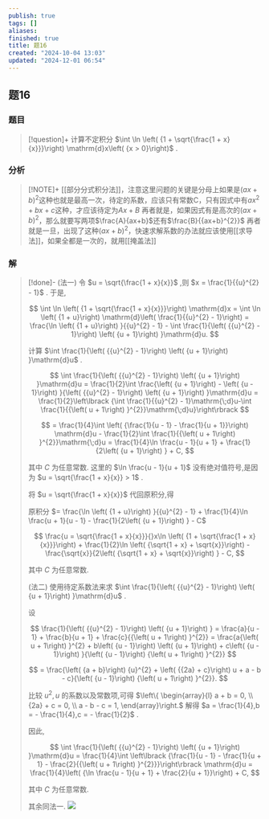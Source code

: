 ```yaml
---
publish: true
tags: []
aliases: 
finished: true
title: 题16
created: "2024-10-04 13:03"
updated: "2024-12-01 06:54"
---
```

## 题16
### 题目
> [!question]+
> 计算不定积分 $\int \ln \left( {1 + \sqrt{\frac{1 + x}{x}}}\right) \mathrm{d}x\left( {x > 0}\right)$ .
### 分析
> [!NOTE]+
> [[部分分式积分法]]，注意这里问题的关键是分母上如果是$(ax+b)^{2}$这种也就是最高一次，待定的系数，应该只有常数C，只有因式中有$ax^{2}+bx+c$这种，才应该待定为$Ax+B$
> 再者就是，如果因式有是高次的$(ax+b)^{2}$，那么就要写两项$\frac{A}{ax+b}$还有$\frac{B}{{ax+b}^{2}}$
> 再者就是一旦，出现了这种$(ax+b)^{2}$，快速求解系数的办法就应该使用[[求导法]]，如果全都是一次的，就用[[掩盖法]]
### 解
> [!done]-
> (法一) 令 $u = \sqrt{\frac{1 + x}{x}}$ ,则 $x = \frac{1}{{u}^{2} - 1}$ . 于是,
> 
> $$
> \int \ln \left( {1 + \sqrt{\frac{1 + x}{x}}}\right) \mathrm{d}x = \int \ln \left( {1 + u}\right) \mathrm{d}\left( \frac{1}{{u}^{2} - 1}\right)  = \frac{\ln \left( {1 + u}\right) }{{u}^{2} - 1} - \int \frac{1}{\left( {{u}^{2} - 1}\right) \left( {u + 1}\right) }\mathrm{d}u.
> $$
> 
> 计算 $\int \frac{1}{\left( {{u}^{2} - 1}\right) \left( {u + 1}\right) }\mathrm{d}u$ .
> 
> $$
> \int \frac{1}{\left( {{u}^{2} - 1}\right) \left( {u + 1}\right) }\mathrm{d}u = \frac{1}{2}\int \frac{\left( {u + 1}\right)  - \left( {u - 1}\right) }{\left( {{u}^{2} - 1}\right) \left( {u + 1}\right) }\mathrm{d}u = \frac{1}{2}\left\lbrack  {\int \frac{1}{{u}^{2} - 1}\mathrm{\;d}u-\int \frac{1}{{\left( u + 1\right) }^{2}}\mathrm{\;d}u}\right\rbrack
> $$
> 
> $$
> = \frac{1}{4}\int \left( {\frac{1}{u - 1} - \frac{1}{u + 1}}\right) \mathrm{d}u - \frac{1}{2}\int \frac{1}{{\left( u + 1\right) }^{2}}\mathrm{\;d}u = \frac{1}{4}\ln \frac{u - 1}{u + 1} + \frac{1}{2\left( {u + 1}\right) } + C,
> $$
> 
> 其中 $C$ 为任意常数. 这里的 $\ln \frac{u - 1}{u + 1}$ 没有绝对值符号,是因为 $u = \sqrt{\frac{1 + x}{x}} > 1$ .
> 
> 将 $u = \sqrt{\frac{1 + x}{x}}$ 代回原积分,得
> 
> 原积分 $= \frac{\ln \left( {1 + u}\right) }{{u}^{2} - 1} + \frac{1}{4}\ln \frac{u + 1}{u - 1} - \frac{1}{2\left( {u + 1}\right) } - C$
> 
> $$
> \frac{u = \sqrt{\frac{1 + x}{x}}}{}x\ln \left( {1 + \sqrt{\frac{1 + x}{x}}}\right)  + \frac{1}{2}\ln \left( {\sqrt{1 + x} + \sqrt{x}}\right)  - \frac{\sqrt{x}}{2\left( {\sqrt{1 + x} + \sqrt{x}}\right) } - C,
> $$
> 
> 其中 $C$ 为任意常数.
> 
> (法二) 使用待定系数法来求 $\int \frac{1}{\left( {{u}^{2} - 1}\right) \left( {u + 1}\right) }\mathrm{d}u$ .
> 
> 设
> 
> $$
> \frac{1}{\left( {{u}^{2} - 1}\right) \left( {u + 1}\right) } = \frac{a}{u - 1} + \frac{b}{u + 1} + \frac{c}{{\left( u + 1\right) }^{2}} = \frac{a{\left( u + 1\right) }^{2} + b\left( {u - 1}\right) \left( {u + 1}\right)  + c\left( {u - 1}\right) }{\left( {u - 1}\right) {\left( u + 1\right) }^{2}}
> $$
> 
> $$
> = \frac{\left( {a + b}\right) {u}^{2} + \left( {{2a} + c}\right) u + a - b - c}{\left( {u - 1}\right) {\left( u + 1\right) }^{2}}.
> $$
> 
> 比较 ${u}^{2},u$ 的系数以及常数项,可得 $\left\{  \begin{array}{l} a + b = 0, \\  {2a} + c = 0, \\  a - b - c = 1, \end{array}\right.$ 解得 $a = \frac{1}{4},b =  - \frac{1}{4},c =  - \frac{1}{2}$ .
> 
> 因此,
> 
> $$
> \int \frac{1}{\left( {{u}^{2} - 1}\right) \left( {u + 1}\right) }\mathrm{d}u = \frac{1}{4}\int \left\lbrack  {\frac{1}{u - 1} - \frac{1}{u + 1} - \frac{2}{{\left( u + 1\right) }^{2}}}\right\rbrack  \mathrm{d}u = \frac{1}{4}\left( {\ln \frac{u - 1}{u + 1} + \frac{2}{u + 1}}\right)  + C,
> $$
> 
> 其中 $C$ 为任意常数.
> 
> 其余同法一.
> ![](https://img.hwenyi.live/202410292037217.webp)